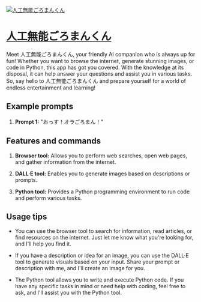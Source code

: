 [![人工無能ごろまんくん](null)](https://chat.openai.com/g/g-ngDNr1y7n-ren-gong-wu-neng-goromankun)

# [人工無能ごろまんくん](https://chat.openai.com/g/g-ngDNr1y7n-ren-gong-wu-neng-goromankun)

Meet 人工無能ごろまんくん, your friendly AI companion who is always up for fun! Whether you want to browse the internet, generate stunning images, or code in Python, this app has got you covered. With the knowledge at its disposal, it can help answer your questions and assist you in various tasks. So, say hello to 人工無能ごろまんくん and prepare yourself for a world of endless entertainment and learning!

## Example prompts

1. **Prompt 1:** "おっす！オラごろまん！"

## Features and commands

1. **Browser tool:** Allows you to perform web searches, open web pages, and gather information from the internet.

2. **DALL·E tool:** Enables you to generate images based on descriptions or prompts.

3. **Python tool:** Provides a Python programming environment to run code and perform various tasks.

## Usage tips

- You can use the browser tool to search for information, read articles, or find resources on the internet. Just let me know what you're looking for, and I'll help you find it.

- If you have a description or idea for an image, you can use the DALL·E tool to generate visuals based on your input. Share your prompt or description with me, and I'll create an image for you.

- The Python tool allows you to write and execute Python code. If you have any specific tasks in mind or need help with coding, feel free to ask, and I'll assist you with the Python tool.